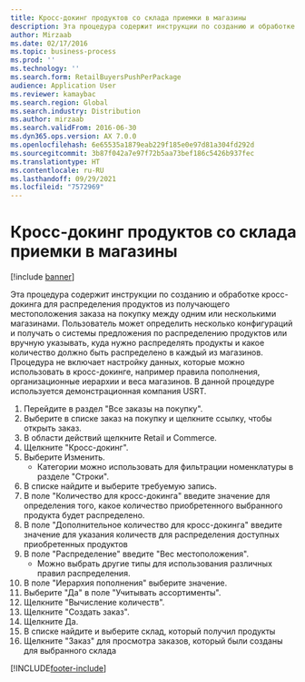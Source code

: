 ```yaml
---
title: Кросс-докинг продуктов со склада приемки в магазины
description: Эта процедура содержит инструкции по созданию и обработке кросс-докинга для распределения продуктов из получающего местоположения заказа на покупку между одним или несколькими магазинами.
author: Mirzaab
ms.date: 02/17/2016
ms.topic: business-process
ms.prod: ''
ms.technology: ''
ms.search.form: RetailBuyersPushPerPackage
audience: Application User
ms.reviewer: kamaybac
ms.search.region: Global
ms.search.industry: Distribution
ms.author: mirzaab
ms.search.validFrom: 2016-06-30
ms.dyn365.ops.version: AX 7.0.0
ms.openlocfilehash: 6e65535a1879eab229f185e0e97d81a304fd292d
ms.sourcegitcommit: 3b87f042a7e97f72b5aa73bef186c5426b937fec
ms.translationtype: HT
ms.contentlocale: ru-RU
ms.lasthandoff: 09/29/2021
ms.locfileid: "7572969"
---
```

# <a name="cross-dock-products-from-receiving-warehouse-to-stores"></a>Кросс-докинг продуктов со склада приемки в магазины

[!include [banner](../../includes/banner.md)]

Эта процедура содержит инструкции по созданию и обработке кросс-докинга для распределения продуктов из получающего местоположения заказа на покупку между одним или несколькими магазинами. Пользователь может определить несколько конфигураций и получать о системы предложения по распределению продуктов или вручную указывать, куда нужно распределять продукты и какое количество должно быть распределено в каждый из магазинов. Процедура не включает настройку данных, которые можно использовать в кросс-докинге, например правила пополнения, организационные иерархии и веса магазинов. В данной процедуре используется демонстрационная компания USRT.

1. Перейдите в раздел "Все заказы на покупку".
2. Выберите в списке заказ на покупку и щелкните ссылку, чтобы открыть заказ.
3. В области действий щелкните Retail и Commerce.
4. Щелкните "Кросс-докинг".
5. Выберите Изменить.
    * Категории можно использовать для фильтрации номенклатуры в разделе "Строки".  
6. В списке найдите и выберите требуемую запись.
7. В поле "Количество для кросс-докинга" введите значение для определения того, какое количество приобретенного выбранного продукта будет распределено.
8. В поле "Дополнительное количество для кросс-докинга" введите значение для указания количеств для распределения доступных приобретенных продуктов
9. В поле "Распределение" введите "Вес местоположения".
    * Можно выбрать другие типы для использования различных правил распределения.  
10. В поле "Иерархия пополнения" выберите значение.
11. Выберите "Да" в поле "Учитывать ассортименты".
12. Щелкните "Вычисление количеств".
13. Щелкните "Создать заказ".
14. Щелкните Да.
15. В списке найдите и выберите склад, который получил продукты
16. Щелкните "Заказ" для просмотра заказов, который были созданы для выбранного склада



[!INCLUDE[footer-include](../../../includes/footer-banner.md)]